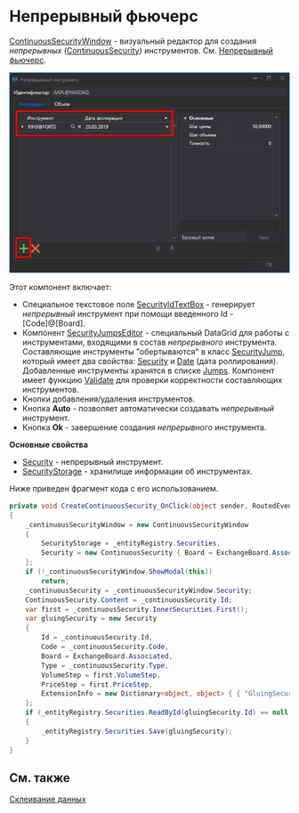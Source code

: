 # Непрерывный фьючерс

[ContinuousSecurityWindow](xref:StockSharp.Xaml.ContinuousSecurityWindow) \- визуальный редактор для создания *непрерывных* ([ContinuousSecurity](xref:StockSharp.Algo.ContinuousSecurity)) инструментов. См. [Непрерывный фьючерс](SecurityContinuous.md). 

![HydraGluingCSCustom](../images/HydraGluingCSCustom.png)

Этот компонент включает: 

- Специальное текстовое поле [SecurityIdTextBox](xref:StockSharp.Xaml.SecurityIdTextBox) \- генерирует *непрерывный* инструмент при помощи введенного Id \- \[Code\]@\[Board\]. 
- Компонент [SecurityJumpsEditor](xref:StockSharp.Xaml.SecurityJumpsEditor) \- специальный DataGrid для работы с инструментами, входящими в состав *непрерывного* инструмента. Составляющие инструменты "обертываются" в класс [SecurityJump](xref:StockSharp.Xaml.SecurityJump), который имеет два свойства: [Security](xref:StockSharp.Xaml.SecurityJump.Security) и [Date](xref:StockSharp.Xaml.SecurityJump.Date) (дата роллирования). Добавленные инструменты хранятся в списке [Jumps](xref:StockSharp.Xaml.SecurityJumpsEditor.Jumps). Компонент имеет функцию [Validate](xref:StockSharp.Xaml.SecurityJumpsEditor.Validate) для проверки корректности составляющих инструментов. 
- Кнопки добавления\/удаления инструментов. 
- Кнопка **Auto** \- позволяет автоматически создавать *непрерывный* инструмент. 
- Кнопка **Ok** \- завершение создания *непрерывного* инструмента. 

**Основные свойства**

- [Security](xref:StockSharp.Xaml.ContinuousSecurityWindow.Security) \- непрерывный инструмент.
- [SecurityStorage](xref:StockSharp.Xaml.ContinuousSecurityWindow.SecurityStorage) \- хранилище информации об инструментах. 

Ниже приведен фрагмент кода с его использованием. 

```cs
private void CreateContinuousSecurity_OnClick(object sender, RoutedEventArgs e)
{
	_continuousSecurityWindow = new ContinuousSecurityWindow
	{
		SecurityStorage = _entityRegistry.Securities,
		Security = new ContinuousSecurity { Board = ExchangeBoard.Associated }
	};
	if (!_continuousSecurityWindow.ShowModal(this))
		return;
	_continuousSecurity = _continuousSecurityWindow.Security;
	ContinuousSecurity.Content = _continuousSecurity.Id;
	var first = _continuousSecurity.InnerSecurities.First();
	var gluingSecurity = new Security
	{
		Id = _continuousSecurity.Id,
		Code = _continuousSecurity.Code,
		Board = ExchangeBoard.Associated,
		Type = _continuousSecurity.Type,
		VolumeStep = first.VolumeStep,
		PriceStep = first.PriceStep,
		ExtensionInfo = new Dictionary<object, object> { { "GluingSecurity", true } }
	};
	if (_entityRegistry.Securities.ReadById(gluingSecurity.Id) == null)
	{
		_entityRegistry.Securities.Save(gluingSecurity);
	}
}
```

## См. также

[Склеивание данных](HydraGluingData.md)
